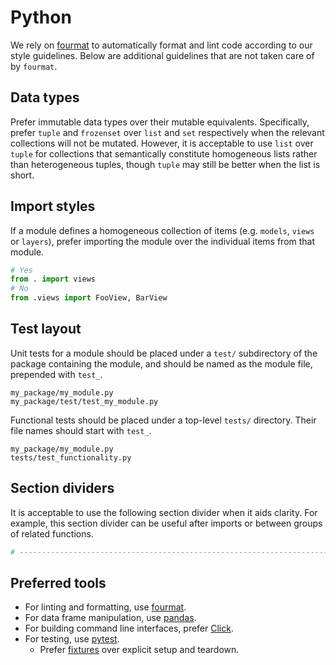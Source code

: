 # Python

We rely on [fourmat](https://github.com/4Catalyzer/fourmat) to automatically format and lint code according to our style guidelines. Below are additional guidelines that are not taken care of by `fourmat`.

## Data types

Prefer immutable data types over their mutable equivalents. Specifically, prefer `tuple` and `frozenset` over `list` and `set` respectively when the relevant collections will not be mutated. However, it is acceptable to use `list` over `tuple` for collections that semantically constitute homogeneous lists rather than heterogeneous tuples, though `tuple` may still be better when the list is short.

## Import styles

If a module defines a homogeneous collection of items (e.g. `models`, `views` or `layers`), prefer importing the module over the individual items from that module.

```python
# Yes
from . import views
# No
from .views import FooView, BarView
```

## Test layout

Unit tests for a module should be placed under a `test/` subdirectory of the package containing the module, and should be named as the module file, prepended with `test_`.

```
my_package/my_module.py
my_package/test/test_my_module.py
```

Functional tests should be placed under a top-level `tests/` directory. Their file names should start with `test_`.

```
my_package/my_module.py
tests/test_functionality.py
```

## Section dividers

It is acceptable to use the following section divider when it aids clarity. For example, this section divider can be useful after imports or between groups of related functions.

```python
# -----------------------------------------------------------------------------
```

## Preferred tools

- For linting and formatting, use [fourmat](https://github.com/4Catalyzer/fourmat).
- For data frame manipulation, use [pandas](https://pandas.pydata.org/).
- For building command line interfaces, prefer [Click](http://click.pocoo.org/).
- For testing, use [pytest](https://pytest.org/).
    - Prefer [fixtures](https://docs.pytest.org/en/latest/fixture.html) over explicit setup and teardown.
